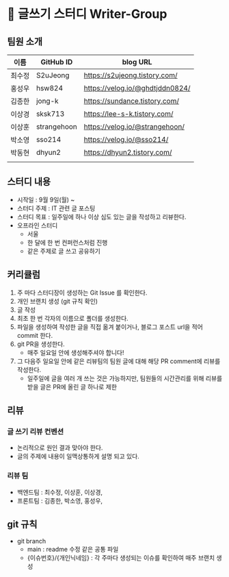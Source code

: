 # 📝 글쓰기 스터디 Writer-Group

## 팀원 소개

| 이름   | GitHub ID   | blog URL                        |
| ------ | ----------- | ------------------------------- |
| 최수정 | S2uJeong    | https://s2ujeong.tistory.com/   |
| 홍성우 | hsw824      | https://velog.io/@ghdtjddn0824/ |
| 김종한 | jong-k      | https://sundance.tistory.com/   |
| 이상경 | sksk713     | https://lee-s-k.tistory.com/    |
| 이상훈 | strangehoon | https://velog.io/@strangehoon/  |
| 박소영 | sso214      | https://velog.io/@sso214/       |
| 박동현 | dhyun2      | https://dhyun2.tistory.com/     |
|        |             |                                 |

## 스터디 내용

- 시작일 : 9월 9일(월) ~ 
- 스터디 주제 : IT 관련 글 포스팅
- 스터디 목표 : 일주일에 하나 이상 심도 있는 글을 작성하고 리뷰한다.
- 오프라인 스터디 
  - 서울
  - 한 달에 한 번 컨퍼런스처럼 진행
  - 같은 주제로 글 쓰고 공유하기

## 커리큘럼

1. 주 마다 스터디장이 생성하는 Git Issue 를 확인한다.
2. 개인 브랜치 생성  (git 규칙 확인)
3. 글 작성
4. 최초 한 번 각자의 이름으로 폴더를 생성한다. 
5. 파일을 생성하여 작성한 글을 직접 옮겨 붙이거나, 블로그 포스트 url을 적어 commit 한다.
6. git PR을 생성한다. 
   - 매주 일요일 안에 생성해주셔야 합니다!
7. 그 다음주 일요일 안에 같은 리뷰팀의 팀원 글에 대해 해당 PR comment에 리뷰를 작성한다.
   - 일주일에 글을 여러 개 쓰는 것은 가능하지만, 팀원들의 시간관리를 위해 리뷰를 받을 글은 PR에 올린 글 하나로 제한 

## 리뷰 

### 글 쓰기 리뷰 컨벤션 

- 논리적으로 원인 결과 맞아야 한다.
- 글의 주제에 내용이 일맥상통하게 설명 되고 있다. 

### 리뷰 팀

- 백엔드팀 : 최수정, 이상훈, 이상경,
- 프론트팀 : 김종한, 박소영, 홍성우,

## git 규칙

- git branch 
  - main : readme 수정 같은 공통 파일
  - {이슈번호}/{개인닉네임} : 각 주마다 생성되는 이슈를 확인하여 매주 브랜치 생성 
